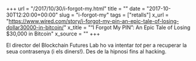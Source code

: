 +++
url = "/2017/10/30/i-forgot-my.html"
title = ""
date = "2017-10-30T12:20:00+00:00"
slug = "i-forgot-my"
tags = ["retalls"]
x_url = "https://www.wired.com/story/i-forgot-my-pin-an-epic-tale-of-losing-dollar30000-in-bitcoin/"
x_title = "“I Forgot My PIN”: An Epic Tale of Losing $30,000 in Bitcoin"
x_source = ""
+++


El director del Blockchain Futures Lab ho va intentar *tot* per a recuperar la seua contrasenya (i els diners!). Des de la hipnosi fins al hacking.

